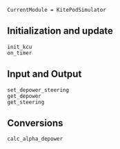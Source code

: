 ```@meta
CurrentModule = KitePodSimulator
```

## Initialization and update
```@docs
init_kcu
on_timer
```

## Input and Output
```@docs
set_depower_steering
get_depower
get_steering
```

## Conversions
```@docs
calc_alpha_depower
```
